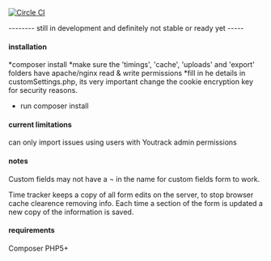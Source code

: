 [![Circle CI](https://circleci.com/gh/juno-media/youtrack-csv/tree/master.svg?style=svg)](https://circleci.com/gh/juno-media/youtrack-csv/tree/master)

-------- still in development and definitely not stable or ready yet -----

#### installation
*composer install 
*make sure the 'timings', 'cache', 'uploads' and 'export' folders have apache/nginx read & write permissions
*fill in he details in customSettings.php, its very important change the cookie encryption key for security reasons.
* run composer install

#### current limitations
can only import issues using users with Youtrack admin permissions

#### notes
Custom fields may not have a ¬ in the name for custom fields form to work.

Time tracker keeps a copy of all form edits on the server, to stop browser cache clearence removing info. Each time a section of the form is updated a new copy of the information is saved. 

#### requirements
Composer
PHP5+